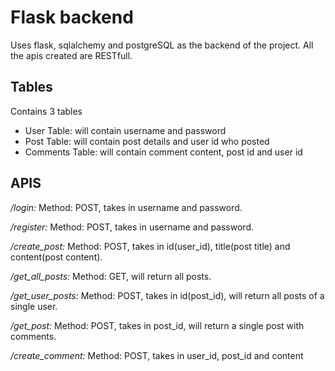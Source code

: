 
# Flask backend

Uses flask, sqlalchemy and postgreSQL as the backend of the project.
All the apis created are RESTfull. 
 


## Tables

Contains 3 tables 

* User Table: will contain username and password
* Post Table: will contain post details and user id who posted
* Comments Table: will contain comment content, post id and user id



## APIS

*/login:* Method: POST, takes in username and password.

*/register:* Method: POST, takes in username and password.

*/create_post:* Method: POST, takes in id(user_id), title(post title) and content(post content).

*/get_all_posts:* Method: GET, will return all posts.

*/get_user_posts:* Method: POST, takes in id(post_id), will return all posts of a single user.

*/get_post:* Method: POST, takes in post_id, will return a single post with comments.

*/create_comment:* Method: POST, takes in user_id, post_id and content



    
